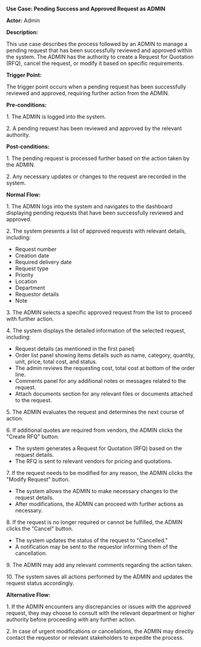 ﻿**Use Case: Pending Success and Approved Request as ADMIN**

**Actor:** Admin 

**Description:**

This use case describes the process followed by an ADMIN to manage a pending request that has been successfully reviewed and approved within the system. The ADMIN has the authority to create a Request for Quotation (RFQ), cancel the request, or modify it based on specific requirements.

**Trigger Point:**

The trigger point occurs when a pending request has been successfully reviewed and approved, requiring further action from the ADMIN.

**Pre-conditions:**

1\. The ADMIN is logged into the system.

2\. A pending request has been reviewed and approved by the relevant authority.

**Post-conditions:**

1\. The pending request is processed further based on the action taken by the ADMIN.

2\. Any necessary updates or changes to the request are recorded in the system.

**Normal Flow:** 

1\. The ADMIN logs into the system and navigates to the dashboard displaying pending requests that have been successfully reviewed and approved.

2\. The system presents a list of approved requests with relevant details, including:

- Request number
- Creation date
- Required delivery date
- Request type
- Priority
- Location
- Department
- Requestor details
- Note

3\. The ADMIN selects a specific approved request from the list to proceed with further action.

4\. The system displays the detailed information of the selected request, including:

- Request details (as mentioned in the first panel)
- Order list panel showing items details such as name, category, quantity, unit, price, total cost, and status.
- The admin reviews the requesting cost, total cost at bottom of the order line.
- Comments panel for any additional notes or messages related to the request.
- Attach documents section for any relevant files or documents attached to the request.

5\. The ADMIN evaluates the request and determines the next course of action.

6\. If additional quotes are required from vendors, the ADMIN clicks the "Create RFQ" button.

- The system generates a Request for Quotation (RFQ) based on the request details.
- The RFQ is sent to relevant vendors for pricing and quotations.

7\. If the request needs to be modified for any reason, the ADMIN clicks the "Modify Request" button.

- The system allows the ADMIN to make necessary changes to the request details.
- After modifications, the ADMIN can proceed with further actions as necessary.

8\. If the request is no longer required or cannot be fulfilled, the ADMIN clicks the "Cancel" button.

- The system updates the status of the request to "Cancelled."
- A notification may be sent to the requestor informing them of the cancellation.

9\. The ADMIN may add any relevant comments regarding the action taken.

10\. The system saves all actions performed by the ADMIN and updates the request status accordingly.

**Alternative Flow:**

1\. If the ADMIN encounters any discrepancies or issues with the approved request, they may choose to consult with the relevant department or higher authority before proceeding with any further action.

2\. In case of urgent modifications or cancellations, the ADMIN may directly contact the requestor or relevant stakeholders to expedite the process.
